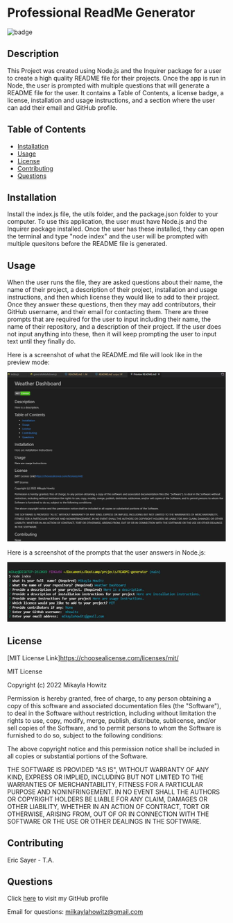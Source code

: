   # Professional ReadMe Generator
  ![badge](https://img.shields.io/badge/MIT-License-Green)
  
  ## Description

  This Project was created using Node.js and the Inquirer package for a user to create a high quality README file for their projects. Once the app is run in Node, the user is prompted with multiple questions that will generate a README file for the user. It contains a Table of Contents, a license badge, a license, installation and usage instructions, and a section where the user can add their email and GitHub profile.

  ## Table of Contents

  * [Installation](#installation)
  * [Usage](#usage)
  * [License](#license)
  * [Contributing](#contributing)
  * [Questions](#questions)
  
  
  ## Installation

  Install the index.js file, the utils folder, and the package.json folder to your computer. To use this application, the user must have Node.js and the Inquirer package installed. Once the user has these installed, they can open the terminal and type "node index" and the user will be prompted with multiple quesitons before the README file is generated.
  
  ## Usage

  When the user runs the file, they are asked questions about their name, the name of their project, a description of their project, installation and usage instructions, and then which license they would like to add to their project. Once they answer these questions, then they may add contributors, their GitHub username, and their email for contacting them. There are three prompts that are required for the user to input including their name, the name of their repository, and a description of their project. If the user does not input anything into these, then it will keep prompting the user to input text until they finally do. 
  
  Here is a screenshot of what the README.md file will look like in the preview mode:
  
  ![screenshot-of-README-preview](images/readMePreview.JPG)
  
  
  Here is a screenshot of the prompts that the user answers in Node.js:
  
  ![screenshot-of-terminal](images/terminal.JPG)
  
  ## License 

  [MIT License Link]https://choosealicense.com/licenses/mit/
  
  MIT License

Copyright (c) 2022 Mikayla Howitz

Permission is hereby granted, free of charge, to any person obtaining a copy of this software and associated documentation files (the "Software"), to deal in the Software without restriction, including without limitation the rights to use, copy, modify, merge, publish, distribute, sublicense, and/or sell copies of the Software, and to permit persons to whom the Software is furnished to do so, subject to the following conditions:

The above copyright notice and this permission notice shall be included in all copies or substantial portions of the Software.

THE SOFTWARE IS PROVIDED "AS IS", WITHOUT WARRANTY OF ANY KIND, EXPRESS OR IMPLIED, INCLUDING BUT NOT LIMITED TO THE WARRANTIES OF MERCHANTABILITY, FITNESS FOR A PARTICULAR PURPOSE AND NONINFRINGEMENT. IN NO EVENT SHALL THE AUTHORS OR COPYRIGHT HOLDERS BE LIABLE FOR ANY CLAIM, DAMAGES OR OTHER LIABILITY, WHETHER IN AN ACTION OF CONTRACT, TORT OR OTHERWISE, ARISING FROM, OUT OF OR IN CONNECTION WITH THE SOFTWARE OR THE USE OR OTHER DEALINGS IN THE SOFTWARE.

  ## Contributing

  Eric Sayer - T.A.
  
  ## Questions

  Click [here](https://github.com/mhowitz) to visit my GitHub profile

  Email for questions: miikaylahowitz@gmail.com

